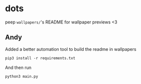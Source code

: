 
# dots

peep `wallpapers/`'s README for wallpaper previews <3

## Andy
Added a better automation tool to build the readme in wallpapers

```txt
pip3 install -r requirements.txt
```
And then run
```zsh
python3 main.py
```
